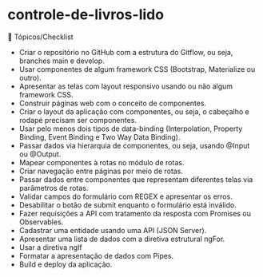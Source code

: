 # controle-de-livros-lido

📖 Tópicos/Checklist

- Criar o repositório no GitHub com a estrutura do Gitflow, ou seja, branches main e develop.
- Usar componentes de algum framework CSS (Bootstrap, Materialize ou outro).
- Apresentar as telas com layout responsivo usando ou não algum framework CSS.
- Construir páginas web com o conceito de componentes. 
- Criar o layout da aplicação com componentes, ou seja, o cabeçalho e rodapé precisam ser componentes.
- Usar pelo menos dois tipos de data-binding (Interpolation, Property Binding, Event Binding e Two Way Data Binding).
- Passar dados via hierarquia de componentes, ou seja, usando @Input ou @Output.
- Mapear componentes à rotas no módulo de rotas.
- Criar navegação entre páginas por meio de rotas.
- Passar dados entre componentes que representam diferentes telas via parâmetros de rotas. 
- Validar campos do formulário com REGEX e apresentar os erros.
- Desabilitar o botão de submit enquanto o formulário está inválido.
- Fazer requisições a API com tratamento da resposta com Promises ou Observables.
- Cadastrar uma entidade usando uma API (JSON Server).
- Apresentar uma lista de dados com a diretiva estrutural ngFor.
- Usar a diretiva ngIf
- Formatar a apresentação de dados com Pipes.
- Build e deploy da aplicação.